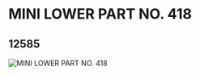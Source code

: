 # MINI LOWER PART NO. 418
## 12585
![MINI LOWER PART NO. 418](https://lc-www-live-s.legocdn.com/media/bricks/5/2/6019226.jpg)